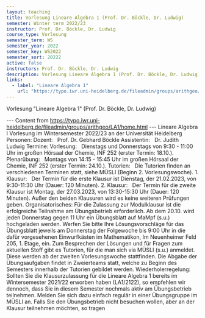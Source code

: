 ```yaml
---
layout: teaching
title: Vorlesung Lineare Algebra 1 (Prof. Dr. Böckle, Dr. Ludwig)
semester: Winter term 2022/23
instructor: Prof. Dr. Böckle, Dr. Ludwig
course_type: Vorlesung
semester_term: WS
semester_year: 2022
semester_key: WS2022
semester_sort: 20222
active: false
instructors: Prof. Dr. Böckle, Dr. Ludwig
description: Vorlesung Lineare Algebra 1 (Prof. Dr. Böckle, Dr. Ludwig)
links:
  - label: "Lineare Algebra 1"
    url: "https://typo.iwr.uni-heidelberg.de/fileadmin/groups/arithgeo/LA1/home.html"
---
```


Vorlesung "Lineare Algebra 1" (Prof. Dr. Böckle, Dr. Ludwig)

--- Content from https://typo.iwr.uni-heidelberg.de/fileadmin/groups/arithgeo/LA1/home.html ---
Lineare Algebra I Vorlesung im Wintersemester 2022/23 an der Universit&auml;t Heidelberg Personen: Dozent: &nbsp; Prof. Dr. Gebhard Böckle Assistentin: &nbsp; Dr. Judith Ludwig Termine: Vorlesung: &nbsp; Dienstags und Donnerstags von 9:30 - 11:00 Uhr im großen Hörsaal der Chemie, INF 252 (erster Termin: 18.10.). Plenarübung: &nbsp; Montags von 14:15 - 15:45 Uhr im großen Hörsaal der Chemie, INF 252 (erster Termin: 24.10.). Tutorien: &nbsp; Die Tutorien finden an verschiedenen Terminen statt, siehe MÜSLI (Beginn 2. Vorlesungswoche). 1. Klausur: &nbsp; Der Termin für die erste Klausur ist Dienstag, der 21.02.2023, von 9:30-11:30 Uhr (Dauer: 120 Minuten). 2. Klausur: &nbsp; Der Termin für die zweite Klausur ist Montag, der 27.03.2023, von 13:30-15:30 Uhr (Dauer: 120 Minuten). Außer den beiden Klausuren wird es keine weiteren Prüfungen geben. Organisatorisches: Für die Zulassung zur Modulklausur ist die erfolgreiche Teilnahme am Übungsbetrieb erforderlich. Ab dem 20.10. wird jeden Donnerstag gegen 11 Uhr ein Übungsblatt auf MaMpf (s.u.) hochgeladen werden. Werfen Sie bitte Ihre Lösungsvorschläge für das Übungsblatt jeweils am Donnerstag der Folgewoche bis 9:00 Uhr in die dafür vorgesehenen Einwurfkästen im Mathematikon, Im Neuenheimer Feld 205, 1. Etage, ein. Zum Besprechen der Lösungen und für Fragen zum aktuellen Stoff gibt es Tutorien, für die man sich via MÜSLI (s.u.) anmeldet. Diese werden ab der zweiten Vorlesungswoche stattfinden. Die Abgabe der Übungsaufgaben findet in Zweierteams statt, welche zu Beginn des Semesters innerhalb der Tutorien gebildet werden. Wiederholerregelung: Sollten Sie die Klausurzulassung für die Lineare Algebra 1 bereits im Wintersemester 2021/22 erworben haben (LA1/2122), so empfehlen wir dennoch, dass Sie in diesem Semester nochmals aktiv am Übungsbetrieb teilnehmen. Melden Sie sich dazu einfach regulär in einer Übungsgruppe im MÜSLI an. Falls Sie den Übungsbetrieb nicht besuchen wollen, aber an der Klausur teilnehmen möchten, so tragen


